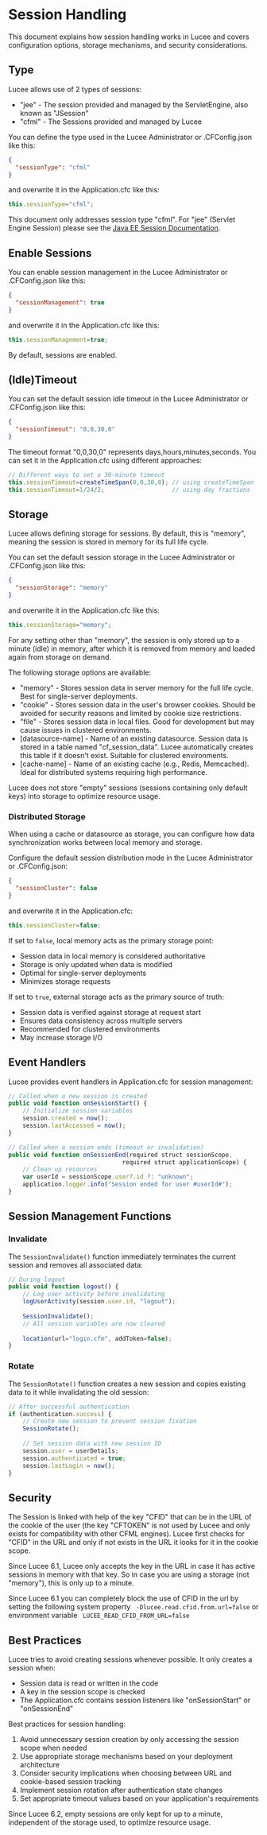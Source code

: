 <!--
{
  "title": "Session Handling in Lucee",
  "id": "session-handling",
  "related": [
    "application-cfc",
    "request-handling",
    "caching"
  ],
  "categories": [
    "server",
    "state-management",
    "configuration"
  ],
  "description": "Comprehensive guide on session handling and configuration in Lucee, including session types, storage options, and security considerations.",
  "keywords": [
    "Session Management",
    "CFML Sessions",
    "JEE Sessions",
    "Session Storage",
    "Session Security",
    "Session Timeout",
    "Session Clustering",
    "State Management"
  ]
}
-->

# Session Handling

This document explains how session handling works in Lucee and covers configuration options, storage mechanisms, and security considerations.

## Type
Lucee allows use of 2 types of sessions:
-  "jee" - The session provided and managed by the ServletEngine, also known as "JSession"
- "cfml" - The Sessions provided and managed by Lucee

You can define the type used in the Lucee Administrator or .CFConfig.json like this:
```json
{
  "sessionType": "cfml"
}
```
and overwrite it in the Application.cfc like this:
```javascript
this.sessionType="cfml";
```

This document only addresses session type "cfml". For "jee" (Servlet Engine Session) please see the [Java EE Session Documentation](https://docs.oracle.com/cd/B31017_01/web.1013/b28959/sessions.htm#:~:text=When%20a%20servlet%20creates%20an,pair%20constitutes%20a%20session%20attribute).

## Enable Sessions

You can enable session management in the Lucee Administrator or .CFConfig.json like this:
```json
{
  "sessionManagement": true
}
```

and overwrite it in the Application.cfc like this:
```javascript
this.sessionManagement=true;
```
By default, sessions are enabled.

## (Idle)Timeout
You can set the default session idle timeout in the Lucee Administrator or .CFConfig.json like this:
```json
{
  "sessionTimeout": "0,0,30,0"
}
```

The timeout format "0,0,30,0" represents days,hours,minutes,seconds. You can set it in the Application.cfc using different approaches:
```javascript
// Different ways to set a 30-minute timeout
this.sessionTimeout=createTimeSpan(0,0,30,0); // using createTimeSpan
this.sessionTimeout=1/24/2;                   // using day fractions
```

## Storage
Lucee allows defining storage for sessions. By default, this is "memory", meaning the session is stored in memory for its full life cycle.

You can set the default session storage in the Lucee Administrator or .CFConfig.json like this:
```json
{
  "sessionStorage": "memory"
}
```
and overwrite it in the Application.cfc like this:
```javascript
this.sessionStorage="memory";
```

For any setting other than "memory", the session is only stored up to a minute (idle) in memory, after which it is removed from memory and loaded again from storage on demand.

The following storage options are available:

- "memory" - Stores session data in server memory for the full life cycle. Best for single-server deployments.
- "cookie" - Stores session data in the user's browser cookies. Should be avoided for security reasons and limited by cookie size restrictions.
- "file" - Stores session data in local files. Good for development but may cause issues in clustered environments.
- [datasource-name] - Name of an existing datasource. Session data is stored in a table named "cf_session_data". Lucee automatically creates this table if it doesn't exist. Suitable for clustered environments.
- [cache-name] - Name of an existing cache (e.g., Redis, Memcached). Ideal for distributed systems requiring high performance.

Lucee does not store "empty" sessions (sessions containing only default keys) into storage to optimize resource usage.

### Distributed Storage
When using a cache or datasource as storage, you can configure how data synchronization works between local memory and storage.

Configure the default session distribution mode in the Lucee Administrator or .CFConfig.json:
```json
{
  "sessionCluster": false
}
```
and overwrite it in the Application.cfc:
```javascript
this.sessionCluster=false;
```

If set to `false`, local memory acts as the primary storage point:
- Session data in local memory is considered authoritative
- Storage is only updated when data is modified
- Optimal for single-server deployments
- Minimizes storage requests

If set to `true`, external storage acts as the primary source of truth:
- Session data is verified against storage at request start
- Ensures data consistency across multiple servers
- Recommended for clustered environments
- May increase storage I/O

## Event Handlers
Lucee provides event handlers in Application.cfc for session management:

```javascript
// Called when a new session is created
public void function onSessionStart() {
    // Initialize session variables
    session.created = now();
    session.lastAccessed = now();
}

// Called when a session ends (timeout or invalidation)
public void function onSessionEnd(required struct sessionScope, 
                                required struct applicationScope) {
    // Clean up resources
    var userId = sessionScope.user?.id ?: "unknown";
    application.logger.info("Session ended for user #userId#");
}
```

## Session Management Functions

### Invalidate
The `SessionInvalidate()` function immediately terminates the current session and removes all associated data:

```javascript
// During logout
public void function logout() {
    // Log user activity before invalidating
    logUserActivity(session.user.id, "logout");
    
    SessionInvalidate();
    // All session variables are now cleared
    
    location(url="login.cfm", addToken=false);
}
```

### Rotate
The `SessionRotate()` function creates a new session and copies existing data to it while invalidating the old session:

```javascript
// After successful authentication
if (authentication.success) {
    // Create new session to prevent session fixation
    SessionRotate();
    
    // Set session data with new session ID
    session.user = userDetails;
    session.authenticated = true;
    session.lastLogin = now();
}
```

## Security
The Session is linked with help of the key "CFID" that can be in the URL of the cookie of the user (the key "CFTOKEN" is not used by Lucee and only exists for compatibility with other CFML engines). 
Lucee first checks for "CFID" in the URL and only if not exists in the URL it looks for it in the cookie scope.

Since Lucee 6.1, Lucee only accepts the key in the URL in case it has active sessions in memory with that key.
So in case you are using a storage (not "memory"), this is only up to a minute.

Since Lucee 6.1 you can completely block the use of CFID in the url by setting the following system property
``` -Dlucee.read.cfid.from.url=false```
or environment variable
``` LUCEE_READ_CFID_FROM_URL=false```

## Best Practices

Lucee tries to avoid creating sessions whenever possible. It only creates a session when:
- Session data is read or written in the code
- A key in the session scope is checked
- The Application.cfc contains session listeners like "onSessionStart" or "onSessionEnd"

Best practices for session handling:
1. Avoid unnecessary session creation by only accessing the session scope when needed
2. Use appropriate storage mechanisms based on your deployment architecture
3. Consider security implications when choosing between URL and cookie-based session tracking
4. Implement session rotation after authentication state changes
5. Set appropriate timeout values based on your application's requirements

Since Lucee 6.2, empty sessions are only kept for up to a minute, independent of the storage used, to optimize resource usage.